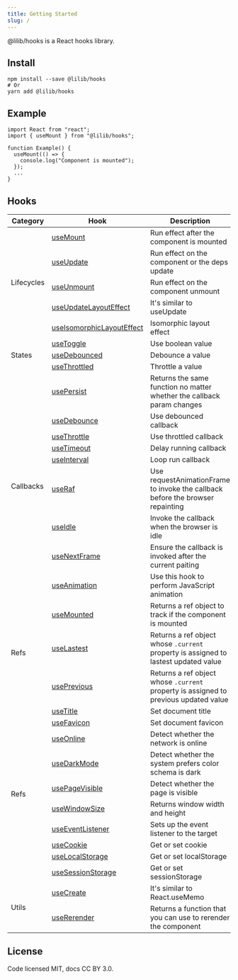 ```yaml
---
title: Getting Started
slug: /
---
```


@lilib/hooks is a React hooks library.

## Install

```shell
npm install --save @lilib/hooks
# Or
yarn add @lilib/hooks
```

## Example

```tsx
import React from "react";
import { useMount } from "@lilib/hooks";

function Example() {
  useMount(() => {
    console.log("Component is mounted");
  });
  ...
}
```

## Hooks

<table>
  <thead>
    <tr>
      <th>Category</th>
      <th>Hook</th>
      <th>Description</th>
    </tr>
  </thead>
  <tbody>
    <tr>
      <td rowspan="5">Lifecycles</td>
      <td><a href="./useMount">useMount</a></td>
      <td>Run effect after the component is mounted</td>
    </tr>
    <tr>
      <td><a href="./useUpdate">useUpdate</a></td>
      <td>Run effect on the component or the deps update</td>
    </tr>
    <tr>
      <td><a href="./useUnmount">useUnmount</a></td>
      <td>Run effect on the component unmount</td>
    </tr>
    <tr>
      <td><a href="./useUpdateLayoutEffect">useUpdateLayoutEffect</a></td>
      <td>It's similar to useUpdate</td>
    </tr>
    <tr>
      <td><a href="./useIsomorphicLayoutEffect">useIsomorphicLayoutEffect</a></td>
      <td>Isomorphic layout effect</td>
    </tr>
    <tr>
      <td rowspan="3">States</td>
      <td><a href="./useToggle">useToggle</a></td>
      <td>Use boolean value</td>
    </tr>
    <tr>
      <td><a href="./useDebounced">useDebounced</a></td>
      <td>Debounce a value</td>
    </tr>
    <tr>
      <td><a href="./useThrottled">useThrottled</a></td>
      <td>Throttle a value</td>
    </tr>
    <tr>
      <td rowspan="9">Callbacks</td>
      <td><a href="./usePersist">usePersist</a></td>
      <td>Returns the same function no matter whether the callback param changes</td>
    </tr>
    <tr>
      <td><a href="./useDebounce">useDebounce</a></td>
      <td>Use debounced callback</td>
    </tr>
    <tr>
      <td><a href="./useThrottle">useThrottle</a></td>
      <td>Use throttled callback</td>
    </tr>
    <tr>
      <td><a href="./useTimeout">useTimeout</a></td>
      <td>Delay running callback</td>
    </tr>
    <tr>
      <td><a href="./useInterval">useInterval</a></td>
      <td>Loop run callback</td>
    </tr>
    <tr>
      <td><a href="./useRaf">useRaf</a></td>
      <td>Use requestAnimationFrame to invoke the callback before the browser repainting</td>
    </tr>
    <tr>
      <td><a href="./useIdle">useIdle</a></td>
      <td>Invoke the callback when the browser is idle</td>
    </tr>
    <tr>
      <td><a href="./useNextFrame">useNextFrame</a></td>
      <td>Ensure the callback is invoked after the current paiting</td>
    </tr>
    <tr>
      <td><a href="./useAnimation">useAnimation</a></td>
      <td>Use this hook to perform JavaScript animation</td>
    </tr>
    <tr>
      <td rowspan="3">Refs</td>
      <td><a href="./useMounted">useMounted</a></td>
      <td>Returns a ref object to track if the component is mounted</td>
    </tr>
    <tr>
      <td><a href="./useLastest">useLastest</a></td>
      <td>Returns a ref object whose <code>.current</code> property is assigned to lastest updated value</td>
    </tr>
    <tr>
      <td><a href="./usePrevious">usePrevious</a></td>
      <td>Returns a ref object whose <code>.current</code> property is assigned to previous updated value</td>
    </tr>
    <tr>
      <td rowspan="10">Refs</td>
      <td><a href="./useTitle">useTitle</a></td>
      <td>Set document title</td>
    </tr>
    <tr>
      <td><a href="./useFavicon">useFavicon</a></td>
      <td>Set document favicon</td>
    </tr>
    <tr>
      <td><a href="./useOnline">useOnline</a></td>
      <td>Detect whether the network is online</td>
    </tr>
    <tr>
      <td><a href="./useDarkMode">useDarkMode</a></td>
      <td>Detect whether the system prefers color schema is dark</td>
    </tr>
    <tr>
      <td><a href="./usePageVisible">usePageVisible</a></td>
      <td>Detect whether the page is visible</td>
    </tr>
    <tr>
      <td><a href="./useWindowSize">useWindowSize</a></td>
      <td>Returns window width and height</td>
    </tr>
    <tr>
      <td><a href="./useEventListener">useEventListener</a></td>
      <td>Sets up the event listener to the target</td>
    </tr>
    <tr>
      <td><a href="./useCookie">useCookie</a></td>
      <td>Get or set cookie</td>
    </tr>
    <tr>
      <td><a href="./useLocalStorage">useLocalStorage</a></td>
      <td>Get or set localStorage</td>
    </tr>
    <tr>
      <td><a href="./useSessionStorage">useSessionStorage</a></td>
      <td>Get or set sessionStorage</td>
    </tr>
    <tr>
      <td rowspan="2">Utils</td>
      <td><a href="./useTitle">useCreate</a></td>
      <td>It's similar to React.useMemo</td>
    </tr>
    <tr>
      <td><a href="./useRerender">useRerender</a></td>
      <td>Returns a function that you can use to rerender the component</td>
    </tr>
  </tbody>
</table>

## License

Code licensed MIT, docs CC BY 3.0.
